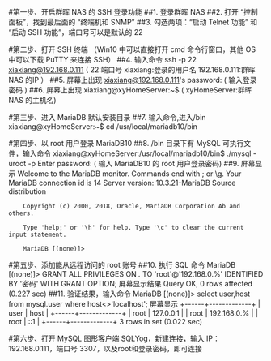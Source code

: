 
#第一步、开启群晖 NAS 的 SSH 登录功能
    ##1. 登录群晖 NAS
    ##2. 打开 “控制面板”，找到最后面的 “终端机和 SNMP”
    ##3. 勾选两项：“启动 Telnet 功能” 和 “启动 SSH 功能”，端口号可以是默认的 22

#第二步、打开 SSH 终端 （Win10 中可以直接打开 cmd 命令行窗口，其他 OS 中可以下载 PuTTY 来连接 SSH）
    ##4. 输入命令
        ssh -p 22 xiaxiang@192.168.0.111    ( 22:端口号 xiaxiang:登录的用户名 192.168.0.111:群晖 NAS 的IP ）
    ##5. 屏幕上出现
        xiaxiang@192.168.0.111's password:  ( 输入登录密码 )
    ##6. 屏幕上出现
        xiaxiang@xyHomeServer:~$            ( xyHomeServer:群晖 NAS 的主机名) 

#第三步、进入 MariaDB 默认安装目录
    ##7. 输入命令,进入/bin
        xiaxiang@xyHomeServer:~$ cd /usr/local/mariadb10/bin

#第四步、以 root 用户登录 MariaDB10
    ##8. /bin 目录下有 MySQL 可执行文件，输入命令
        xiaxiang@xyHomeServer:/usr/local/mariadb10/bin$ ./mysql -uroot -p
        Enter password: ( 输入 MariaDB10 的 root 用户登录密码)
    ##9. 屏幕显示
        Welcome to the MariaDB monitor.  Commands end with ; or \g.
        Your MariaDB connection id is 14
        Server version: 10.3.21-MariaDB Source distribution

        Copyright (c) 2000, 2018, Oracle, MariaDB Corporation Ab and others.

        Type 'help;' or '\h' for help. Type '\c' to clear the current input statement.

        MariaDB [(none)]>
        
  #第五步、添加能从远程访问的 root 账号
      ##10. 执行 SQL 命令
          MariaDB [(none)]> GRANT ALL PRIVILEGES ON *.* TO 'root'@'192.168.0.%' IDENTIFIED BY '密码' WITH GRANT OPTION;
          屏幕显示结果
          Query OK, 0 rows affected (0.227 sec)
      ##11. 验证结果，输入命令
          MariaDB [(none)]> select user,host from mysql.user where host<>'localhost';
          屏幕显示
          +------+-------------+
          | user | host        |
          +------+-------------+
          | root | 127.0.0.1   |
          | root | 192.168.0.% |
          | root | ::1         |
          +------+-------------+
          3 rows in set (0.022 sec)
          
  #第六步、打开 MySQL 图形客户端 SQLYog，新建连接，输入 IP：192.168.0.111，端口号 3307，以及root和登录密码，即可连接
  
  
  
          
          
    
